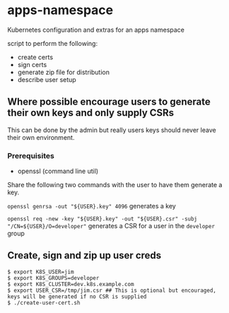 # apps-namespace
Kubernetes configuration and extras for an apps namespace

script to perform the following:
* create certs
* sign certs
* generate zip file for distribution
* describe user setup


## Where possible encourage users to generate their own keys and only supply CSRs

This can be done by the admin but really users keys should never leave their own environment.

### Prerequisites
* openssl (command line util)

Share the following  two commands with the user to have them generate a key.

`openssl genrsa -out "${USER}.key" 4096` generates a key

`openssl req -new -key "${USER}.key" -out "${USER}.csr" -subj "/CN=${USER}/O=developer"` generates a CSR for a user in the `developer` group


## Create, sign and zip up user creds
```
$ export K8S_USER=jim
$ export K8S_GROUPS=developer
$ export K8S_CLUSTER=dev.k8s.example.com
$ export USER_CSR=/tmp/jim.csr ## This is optional but encouraged, keys will be generated if no CSR is supplied
$ ./create-user-cert.sh
```
